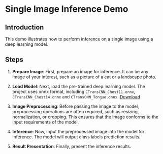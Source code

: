 # Single Image Inference Demo

## Introduction

This demo illustrates how to perform inference on a single image using a deep learning model. 

## Steps

1. **Prepare Image**: First, prepare an image for inference. It can be any image of your interest, such as a picture of a cat or a landscape photo.

2. **Load Model**: Next, load the pre-trained deep learning model. The project uses onnx format, including `CTransCNN_Chest11.onnx`, `CTransCNN_Chest14.onnx` and `CTransCNN_Tongue.onnx`. [Download](https://pan.baidu.com/s/1ofBbLmROo3cLUAnEHpHBig?pwd=pk7s) 

3. **Image Preprocessing**: Before passing the image to the model, preprocessing operations are often required, such as resizing, normalization, or cropping. This ensures that the image conforms to the input requirements of the model.

4. **Inference**: Now, input the preprocessed image into the model for inference. The model will output class labels prediction results.

5. **Result Presentation**: Finally, present the inference results. 

